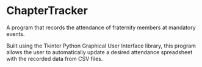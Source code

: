 # ChapterTracker
A program that records the attendance of fraternity members at mandatory events.

Built using the Tkinter Python Graphical User Interface library, this program allows the user to automatically update 
a desired attendance spreadsheet with the recorded data from CSV files.
